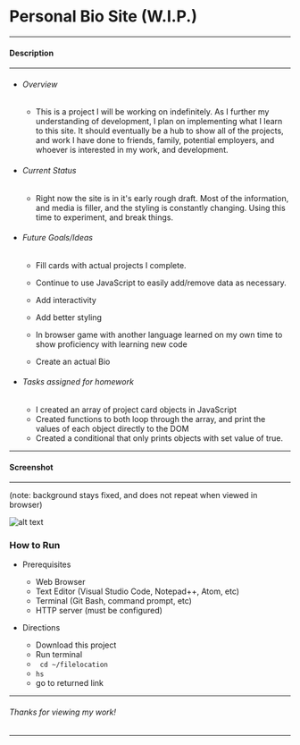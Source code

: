 # Personal Bio Site (W.I.P.)

---
 #### Description
---
 * ###### Overview
 
    * This is a project I will be working on indefinitely. As I further my understanding of development, I plan on implementing what I learn to this site. It should eventually be a hub to show all of the projects, and work I have done to friends, family, potential employers, and whoever is interested in my work, and development.

* ###### Current Status
    * Right now the site is in it's early rough draft. Most of the information, and media is filler, and the styling is constantly changing. Using this time to experiment, and break things.

* ###### Future Goals/Ideas
    * Fill cards with actual projects I complete.

    * Continue to use JavaScript to easily add/remove data as necessary.

    * Add interactivity
    
    * Add better styling

    * In browser game with another language learned on my own time to show proficiency with learning new code
    
    * Create an actual Bio

* ###### Tasks assigned for homework

    * I created an array of project card objects in JavaScript
    * Created functions to both loop through the array, and print the values of each object directly to the DOM
    * Created a conditional that only prints objects with set value of true.
****************
#### Screenshot
****************
(note: background stays fixed, and does not repeat when viewed in browser)


![alt text][ss]

[ss]: https://raw.githubusercontent.com/KeithRWalker/personalBioSite/master/imgs/personalBioSs.png "Bio Site Screenshot"

### How to Run
* Prerequisites
    * Web Browser
    * Text Editor (Visual Studio Code, Notepad++, Atom, etc)
    * Terminal (Git Bash, command prompt, etc)
    * HTTP server (must be configured)

* Directions
    * Download this project
    * Run terminal
    * ``` cd ~/filelocation```
    * ``` hs ```
    * go to returned link

*****************************
###### Thanks for viewing my work!
*****************************